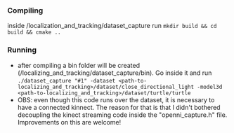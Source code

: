 ### Compiling ###

inside /localization_and_tracking/dataset_capture run
`mkdir build && cd build && cmake ..`

### Running ###
* after compiling a bin folder will be created (/localizing_and_tracking/dataset_capture/bin). Go inside it and run
`./dataset_capture "#1" -dataset <path-to-localizing_and_tracking>/dataset/close_directional_light -model3d <path-to-localizing_and_tracking>/dataset/turtle/turtle
`
* OBS: even though this code runs over the dataset, it is necessary to have a connected kinnect. The reason for that is that I didn't bothered decoupling the kinect streaming code inside the "openni_capture.h" file. Improvements on this are welcome!
